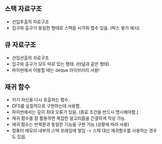 ## 스택 자료구조
- 선입후출의 자료구조
- 입구와 출구가 동일한 형태로 스택을 시각화 할수 있음. (박스 쌓기 예시)

## 큐 자료구조
- 선입선출의 자료구조
- 입구와 출구가 모두 따로 있는 형태. (터널과 같은 형태)
- 파이썬에서 이용할 때는 deque 라이브러리 사용!

## 재귀 함수
- 자기 자신을 다시 호출하는 함수.
- DFS를 실질적으로 구현하는데 사용함.
- 파이썬에서는 깊이 최대 오류가 있음. (종료 조건을 반드시 명시해야함.)
- 재귀 함수를 잘 활용하면 복잡한 알고리즘을 간결하게 작성 가능.
- 재귀 함수는 반복문과 동일한 기능을 구현 가능 (상황에 따라 사용)
- 컴퓨터 메모리 내부의 스택 프레임에 쌓임 -> 스택 대신 재귀함수를 사용하는 경우도 있음.
